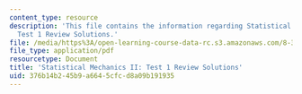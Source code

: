 ```yaml
---
content_type: resource
description: 'This file contains the information regarding Statistical Mechanics II:
  Test 1 Review Solutions.'
file: /media/https%3A/open-learning-course-data-rc.s3.amazonaws.com/8-334-statistical-mechanics-ii-statistical-physics-of-fields-spring-2014/376b14b245b9a6645cfcd8a09b191935_MIT8_334S14_TestReview_Sol3.pdf
file_type: application/pdf
resourcetype: Document
title: 'Statistical Mechanics II: Test 1 Review Solutions'
uid: 376b14b2-45b9-a664-5cfc-d8a09b191935
---
```

